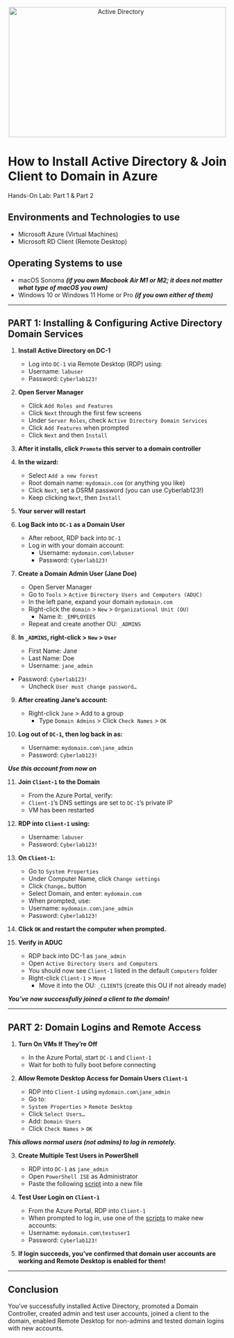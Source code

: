<p align="center">
<img src="https://i.imgur.com/Ucqw15T.jpeg" alt="Active Directory" width=500 height=300/> 
</p>

<h1>How to Install Active Directory & Join Client to Domain in Azure</h1>
<p>Hands-On Lab: Part 1 & Part 2</p>

<h2>Environments and Technologies to use</h2>

- Microsoft Azure (Virtual Machines)
- Microsoft RD Client (Remote Desktop)

<h2>Operating Systems to use</h2>

- macOS Sonoma ***(if you own Macbook Air M1 or M2; it does not matter what type of macOS you own)***
- Windows 10 or Windows 11 Home or Pro ***(if you own either of them)***

-----

## PART 1: Installing & Configuring Active Directory Domain Services

1. **Install Active Directory on DC-1**
	 - Log into `DC-1` via Remote Desktop (RDP) using:
	  - Username: `labuser`
	  - Password: `Cyberlab123!`
 
2.	**Open Server Manager**
    - Click `Add Roles and Features`
    - Click `Next` through the first few screens
    - Under `Server Roles`, check `Active Directory Domain Services`
    - Click `Add Features` when prompted
    - Click `Next` and then `Install`
  
3.	**After it installs, click `Promote` this server to a domain controller**
   
4.	**In the wizard:**
    - Select `Add a new forest`
    - Root domain name: `mydomain.com` (or anything you like)
    - Click `Next`, set a DSRM password (you can use Cyberlab123!)
    - Keep clicking `Next`, then `Install`

5.	**Your server will restart**

6.  **Log Back into `DC-1` as a Domain User**
	  - After reboot, RDP back into `DC-1`
    - Log in with your domain account:
	    - Username: `mydomain.com\labuser`
      - Password: `Cyberlab123!`

7.  **Create a Domain Admin User (Jane Doe)**
     - Open Server Manager
     - Go to `Tools` > `Active Directory Users and Computers (ADUC)`
     - In the left pane, expand your domain `mydomain.com`
     - Right-click the `domain` > `New` > `Organizational Unit (OU)`
       - Name it: `_EMPLOYEES`
     - Repeat and create another OU: `_ADMINS`

8.	**In `_ADMINS`, right-click > `New` > `User`**
     - First Name: Jane
     - Last Name: Doe
	- Username: `jane_admin`
  - Password: `Cyberlab123!`
	- Uncheck `User must change password…`

9. **After creating Jane’s account:**
   - Right-click `Jane` > Add to a group
	 - Type `Domain Admins` > Click `Check Names` > `OK`

10.	**Log out of `DC-1`, then log back in as:**
	  - Username: `mydomain.com\jane_admin`
	  - Password: `Cyberlab123!`

***Use this account from now on***

11. **Join `Client-1` to the Domain**
	  - From the Azure Portal, verify:
	   - `Client-1`’s DNS settings are set to `DC-1`’s private IP
	  - VM has been restarted

12.	**RDP into `Client-1` using:**
	 - Username: `labuser`
	 - Password: `Cyberlab123!`

13. **On `Client-1`:**
	 - Go to `System Properties`
	 - Under Computer Name, click `Change settings`
	 - Click `Change…` button
	 - Select Domain, and enter: `mydomain.com`
	 - When prompted, use:
	  - Username: `mydomain.com\jane_admin`
	  - Password: `Cyberlab123!`

14. **Click `OK` and restart the computer when prompted.**

15. **Verify in ADUC**
    - RDP back into DC-1 as `jane_admin`
    - Open `Active Directory Users and Computers`
    - You should now see `Client-1` listed in the default `Computers` folder
    - Right-click `Client-1` > `Move`
      - Move it into the OU: `_CLIENTS` (create this OU if not already made)

***You’ve now successfully joined a client to the domain!***

-----

## PART 2: Domain Logins and Remote Access

1. **Turn On VMs If They’re Off**
   - In the Azure Portal, start `DC-1` and `Client-1`
   - Wait for both to fully boot before connecting

2. **Allow Remote Desktop Access for Domain Users `Client-1`**
	 - RDP into `Client-1` using `mydomain.com\jane_admin`
	 - Go to:
	  - `System Properties` > `Remote Desktop`
	 - Click `Select Users…`
	 - Add: `Domain Users`
	 - Click `Check Names` > `OK`

***This allows normal users (not admins) to log in remotely.***

3. **Create Multiple Test Users in PowerShell**
	 - RDP into `DC-1` as `jane_admin`
	 - Open `PowerShell ISE` as Administrator
	 - Paste the following [script](https://github.com/joshmadakor1/AD_PS/blob/master/Generate-Names-Create-Users.ps1) into a new file

4. **Test User Login on `Client-1`**
	 - From the Azure Portal, RDP into `Client-1`
	 - When prompted to log in, use one of the [scripts](https://github.com/joshmadakor1/AD_PS/blob/master/Generate-Names-Create-Users.ps1) to make new accounts:
	  - Username: `mydomain.com\testuser1`
	  - Password: `Cyberlab123!`

5. **If login succeeds, you’ve confirmed that domain user accounts are working and Remote Desktop is enabled for them!**

-----

## Conclusion

You’ve successfully installed Active Directory, promoted a Domain Controller, created admin and test user accounts, joined a client to the domain, enabled Remote Desktop for non-admins and tested domain logins with new accounts.
